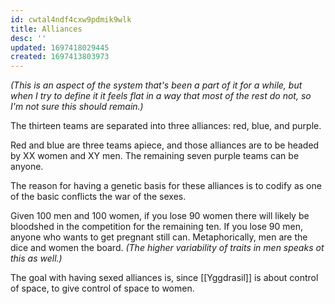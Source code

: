 ```yaml
---
id: cwtal4ndf4cxw9pdmik9wlk
title: Alliances
desc: ''
updated: 1697418029445
created: 1697413803973
---
```

*(This is an aspect of the system that's been a part of it for a while, but when I try to define it it feels flat in a way that most of the rest do not, so I'm not sure this should remain.)*

The thirteen teams are separated into three alliances: red, blue, and purple.

Red and blue are three teams apiece, and those alliances are to be headed by XX women and XY men. The remaining seven purple teams can be anyone.

The reason for having a genetic basis for these alliances is to codify as one of the basic conflicts the war of the sexes.

Given 100 men and 100 women, if you lose 90 women there will likely be bloodshed in the competition for the remaining ten. If you lose 90 men, anyone who wants to get pregnant still can. Metaphorically, men are the dice and women the board. *(The higher variability of traits in men speaks ot this as well.)*

The goal with having sexed alliances is, since [[Yggdrasil]] is about control of space, to give control of space to women.
